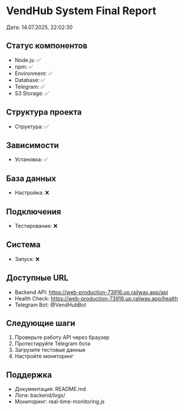 
# VendHub System Final Report
Дата: 14.07.2025, 22:02:30

## Статус компонентов
- Node.js: ✅
- npm: ✅
- Environment: ✅
- Database: ✅
- Telegram: ✅
- S3 Storage: ✅

## Структура проекта
- Структура: ✅

## Зависимости
- Установка: ✅

## База данных
- Настройка: ❌

## Подключения
- Тестирование: ❌

## Система
- Запуск: ❌

## Доступные URL
- Backend API: https://web-production-73916.up.railway.app/api
- Health Check: https://web-production-73916.up.railway.app/health
- Telegram Bot: @VendHubBot

## Следующие шаги
1. Проверьте работу API через браузер
2. Протестируйте Telegram бота
3. Загрузите тестовые данные
4. Настройте мониторинг

## Поддержка
- Документация: README.md
- Логи: backend/logs/
- Мониторинг: real-time-monitoring.js
